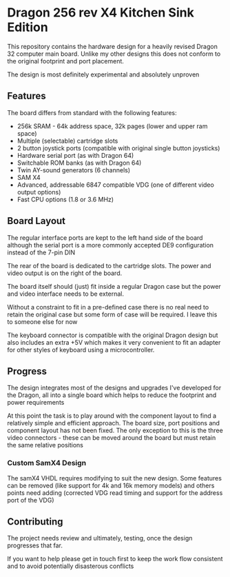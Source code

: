 # Dragon 256 rev X4 Kitchen Sink Edition #

This repository contains the hardware design
for a heavily revised Dragon 32 computer
main board. Unlike my other designs this does
not conform to the original footprint and port
placement.

The design is most definitely experimental
and absolutely unproven

## Features ##

The board differs from standard with the
following features:

* 256k SRAM - 64k address space, 32k pages
(lower and upper ram space)
* Multiple (selectable) cartridge slots
* 2 button joystick ports (compatible with
original single button joysticks)
* Hardware serial port (as with Dragon 64)
* Switchable ROM banks (as with Dragon 64)
* Twin AY-sound generators (6 channels)
* SAM X4
* Advanced, addressable 6847 compatible VDG
(one of different video output options)
* Fast CPU options (1.8 or 3.6 MHz)

## Board Layout ##

The regular interface ports are kept to the
left hand side of the board although the
serial port is a more commonly accepted DE9
configuration instead of the 7-pin DIN

The rear of the board is dedicated to the cartridge slots. The power and video output
is on the right of the board.

The board itself should (just) fit inside a regular Dragon case but the power and video interface needs to be external.

Without a constraint to fit in a pre-defined 
case there is no real need to retain the 
original case but some form of case will be 
required. I leave this to someone else for now

The keyboard connector is compatible with the
original Dragon design but also includes an 
extra +5V which makes it very convenient to 
fit an adapter for other styles of keyboard 
using a microcontroller.

## Progress ##

The design integrates most of the designs and
upgrades I've developed for the Dragon, all 
into a single board which helps to reduce the 
footprint and power requirements

At this point the task is to play around with
the component layout to find a relatively simple
and efficient approach. The board size, port 
positions and component layout has not been 
fixed. The only exception to this is the three 
video connectors - these can be moved around the
board but must retain the same relative 
positions

### Custom SamX4 Design ###

The samX4 VHDL requires modifying to suit the 
new design. Some features can be removed (like
support for 4k and 16k memory models) and others
points need adding (corrected VDG read timing and support for the address port of the VDG)

## Contributing ##

The project needs review and ultimately, 
testing, once the design progresses that far.

If you want to help please get in touch first 
to keep the work flow consistent and to avoid
potentially disasterous conflicts
